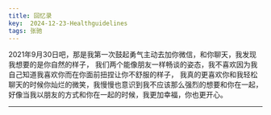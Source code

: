 ```yaml
---
title: 回忆录
key:  2024-12-23-Healthguidelines
tags: 张驰
---
```

2021年9月30日吧，那是我第一次鼓起勇气主动去加你微信，和你聊天，我发现我想要的是你自然的样子，
我们两个能像朋友一样畅谈的姿态，我不喜欢因为我自己知道我喜欢你而在你面前扭捏让你不舒服的样子，
我真的更喜欢你和我轻松聊天的时候你灿烂的微笑，我慢慢也意识到我不应该那么强烈的想要和你在一起，
好像当我以朋友的方式和你在一起的时候，我更加幸福，你也更开心。                                               

---

